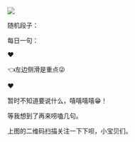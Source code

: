 ![](https://github.com/fangsxin/dushu/blob/master/img/1%E4%BA%8C%E7%BB%B4%E7%A0%81.png?raw=true)
 
 <!-- ````````````````````````````````````` 随机段子 ````````````````````````````````````` -->
随机段子：<script type="text/javascript" src="https://api.yum6.cn/djt/index.php?encode=js"></script>
<span></span>
<script>
binduyan();
</script>   

每日一句：<div class="ciba_ds_juzi">


❤

👈左边侧滑是重点😜

❤

暂时不知道要说什么，嘻嘻嘻嘻😁！

等我想到了再来唠嗑几句。

上图的二维码扫描关注一下下呗，小宝贝们。
